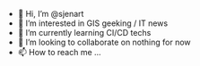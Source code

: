 - 👋 Hi, I’m @sjenart
- 👀 I’m interested in GIS geeking / IT news 
- 🌱 I’m currently learning CI/CD techs
- 💞️ I’m looking to collaborate on nothing for now
- 📫 How to reach me ...

<!---
sjenart/sjenart is a ✨ special ✨ repository because its `README.md` (this file) appears on your GitHub profile.
You can click the Preview link to take a look at your changes.
--->
